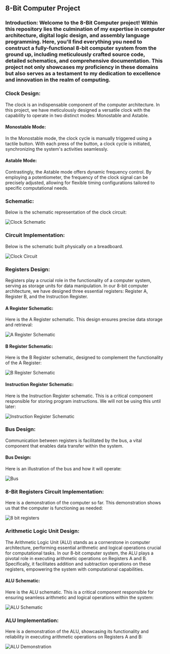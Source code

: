 ## 8-Bit Computer Project

### Introduction: Welcome to the 8-Bit Computer project! Within this repository lies the culmination of my expertise in computer architecture, digital logic design, and assembly language programming. Here, you'll find everything you need to construct a fully-functional 8-bit computer system from the ground up, including meticulously crafted source code, detailed schematics, and comprehensive documentation. This project not only showcases my proficiency in these domains but also serves as a testament to my dedication to excellence and innovation in the realm of computing.

### Clock Design:
The clock is an indispensable component of the computer architecture. In this project, we have meticulously designed a versatile clock with the capability to operate in two distinct modes: Monostable and Astable.

#### Monostable Mode:
In the Monostable mode, the clock cycle is manually triggered using a tactile button. With each press of the button, a clock cycle is initiated, synchronizing the system's activities seamlessly.

#### Astable Mode:
Contrastingly, the Astable mode offers dynamic frequency control. By employing a potentiometer, the frequency of the clock signal can be precisely adjusted, allowing for flexible timing configurations tailored to specific computational needs.

### Schematic:
Below is the schematic representation of the clock circuit:

![Clock Schematic](https://github.com/JuanCantu1/8-Bit-Computer-/assets/109363196/10094d70-567d-48a3-8356-e28ac095a6e1)

### Circuit Implementation:
Below is the schematic built physically on a breadboard.

![Clock Circuit](https://github.com/JuanCantu1/8-Bit-Computer-/assets/109363196/808fbfc7-c85b-4a38-92df-f665965b8575)

### Registers Design:
Registers play a crucial role in the functionality of a computer system, serving as storage units for data manipulation. In our 8-bit computer architecture, we have designed three essential registers: Register A, Register B, and the Instruction Register.

#### A Register Schematic:
Here is the A Register schematic. This design ensures precise data storage and retrieval:

![A Register Schematic](https://github.com/JuanCantu1/8-Bit-Computer-/assets/109363196/c142b729-2b9e-4630-9a39-60845ee87669)

#### B Register Schematic:
Here is the B Register schematic, designed to complement the functionality of the A Register:

![B Register Schematic](https://github.com/JuanCantu1/8-Bit-Computer-/assets/109363196/cd594bbe-aeb6-4327-a6ad-81137fd53a42)

#### Instruction Register Schematic:
Here is the Instruction Register schematic. This is a critical component responsible for storing program instructions. We will not be using this until later:

![Instruction Register Schematic ](https://github.com/JuanCantu1/8-Bit-Computer-/assets/109363196/320efa9c-d1ce-4989-9e10-b2eb31fa04df)

### Bus Design:
Communication between registers is facilitated by the bus, a vital component that enables data transfer within the system.

#### Bus Design:
Here is an illustration of the bus and how it will operate:

![Bus](https://github.com/JuanCantu1/8-Bit-Computer-/assets/109363196/0e4f028a-9382-48e1-acb3-326a6006ea80)


### 8-Bit Registers Circuit Implementation:
Here is a demonstration of the computer so far. This demonstration shows us that the computer is functioning as needed:

![8 bit registers](https://github.com/JuanCantu1/8-Bit-Computer-/assets/109363196/abc81db9-34c9-42e9-b01b-fef3d7bc36a0)


### Arithmetic Logic Unit Design:
The Arithmetic Logic Unit (ALU) stands as a cornerstone in computer architecture, performing essential arithmetic and logical operations crucial for computational tasks. In our 8-bit computer system, the ALU plays a pivotal role in executing arithmetic operations on Registers A and B. Specifically, it facilitates addition and subtraction operations on these registers, empowering the system with computational capabilities.

#### ALU Schematic:
Here is the ALU schematic. This is a critical component responsible for ensuring seamless arithmetic and logical operations within the system:

![ALU Schematic](https://github.com/JuanCantu1/8-Bit-Computer/assets/109363196/c4485f40-ada9-43e9-b64b-74be8a38ae13)

### ALU Implementation:
Here is a demonstration of the ALU, showcasing its functionality and reliability in executing arithmetic operations on Registers A and B:

![ALU Demonstration](https://github.com/JuanCantu1/8-Bit-Computer/assets/109363196/0d08a7b2-3e6f-4b53-afb8-b84a3ba482fe)




